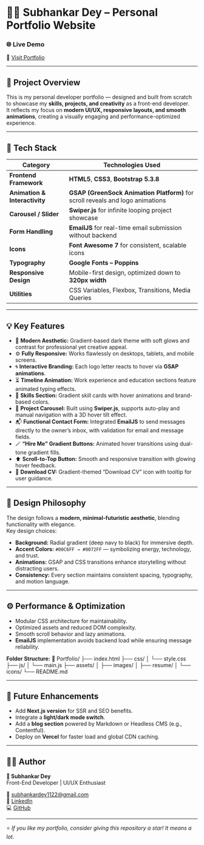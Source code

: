 # 🧑‍💻 Subhankar Dey – Personal Portfolio Website

### 🌐 **Live Demo**
🔗 [Visit Portfolio](https://sdey1122.github.io/Subhankar-Dey-Personal-Portfolio-Website/)

---

## 📖 Project Overview
This is my personal developer portfolio — designed and built from scratch to showcase my **skills, projects, and creativity** as a front-end developer.  
It reflects my focus on **modern UI/UX, responsive layouts, and smooth animations**, creating a visually engaging and performance-optimized experience.

---

## 🚀 Tech Stack

| Category | Technologies Used |
|-----------|-------------------|
| **Frontend Framework** | **HTML5**, **CSS3**, **Bootstrap 5.3.8** |
| **Animation & Interactivity** | **GSAP (GreenSock Animation Platform)** for scroll reveals and logo animations |
| **Carousel / Slider** | **Swiper.js** for infinite looping project showcase |
| **Form Handling** | **EmailJS** for real-time email submission without backend |
| **Icons** | **Font Awesome 7** for consistent, scalable icons |
| **Typography** | **Google Fonts – Poppins** |
| **Responsive Design** | Mobile-first design, optimized down to **320px width** |
| **Utilities** | CSS Variables, Flexbox, Transitions, Media Queries |

---

## 💡 Key Features

- 🎨 **Modern Aesthetic:** Gradient-based dark theme with soft glows and contrast for professional yet creative appeal.  
- ⚙️ **Fully Responsive:** Works flawlessly on desktops, tablets, and mobile screens.  
- 🌀 **Interactive Branding:** Each logo letter reacts to hover via **GSAP animations**.  
- ⏳ **Timeline Animation:** Work experience and education sections feature animated typing effects.  
- 🧠 **Skills Section:** Gradient skill cards with hover animations and brand-based colors.  
- 💼 **Project Carousel:** Built using **Swiper.js**, supports auto-play and manual navigation with a 3D hover tilt effect.  
- 📬 **Functional Contact Form:** Integrated **EmailJS** to send messages directly to the owner’s inbox, with validation for email and message fields.  
- 🪄 **“Hire Me” Gradient Buttons:** Animated hover transitions using dual-tone gradient fills.  
- ⬆️ **Scroll-to-Top Button:** Smooth and responsive transition with glowing hover feedback.  
- 📄 **Download CV:** Gradient-themed “Download CV” icon with tooltip for user guidance.  

---

## 🎨 Design Philosophy
The design follows a **modern, minimal-futuristic aesthetic**, blending functionality with elegance.  
Key design choices:
- **Background:** Radial gradient (deep navy to black) for immersive depth.  
- **Accent Colors:** `#00C6FF → #0072FF` — symbolizing energy, technology, and trust.  
- **Animations:** GSAP and CSS transitions enhance storytelling without distracting users.  
- **Consistency:** Every section maintains consistent spacing, typography, and motion language.

---

## ⚙️ Performance & Optimization
- Modular CSS architecture for maintainability.  
- Optimized assets and reduced DOM complexity.  
- Smooth scroll behavior and lazy animations.  
- **EmailJS** implementation avoids backend load while ensuring message reliability.  

**Folder Structure:**
📁 Portfolio/
├── index.html
├── css/
│ └── style.css
├── js/
│ └── main.js
├── assets/
│ ├── images/
│ ├── resume/
│ └── icons/
└── README.md

---

## 🧩 Future Enhancements
- Add **Next.js version** for SSR and SEO benefits.  
- Integrate a **light/dark mode switch**.   
- Add a **blog section** powered by Markdown or Headless CMS (e.g., Contentful).  
- Deploy on **Vercel** for faster load and global CDN caching.

---

## 👨‍🎨 Author
**👤 Subhankar Dey**  
Front-End Developer | UI/UX Enthusiast  

📧 [subhankardey1122@gmail.com](mailto:subhankardey1122@gmail.com)  
🔗 [LinkedIn](https://www.linkedin.com/in/subhankar-dey-154051189/)  
💻 [GitHub](https://github.com/sdey1122)

---

⭐ *If you like my portfolio, consider giving this repository a star! It means a lot.*  
